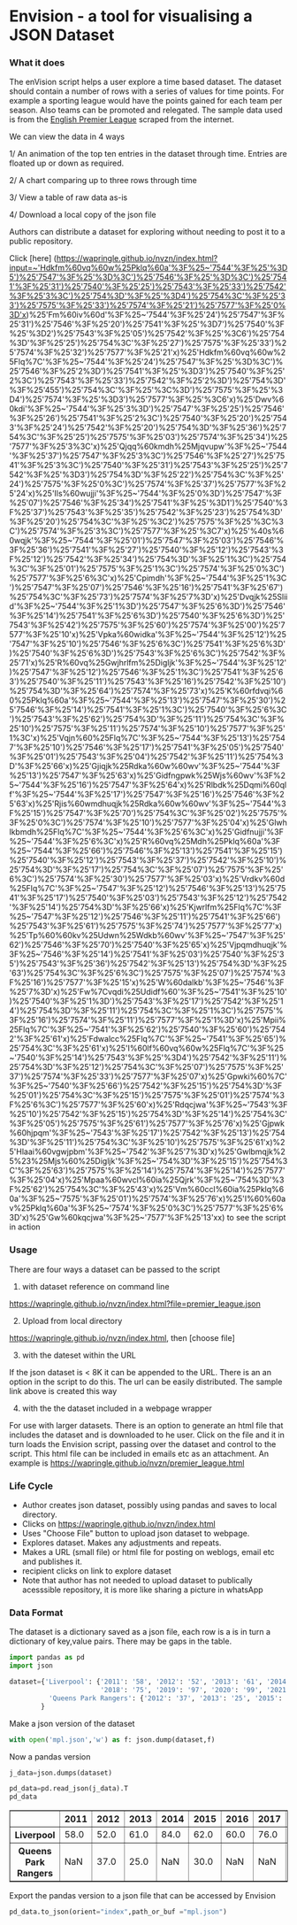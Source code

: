 # Envision - a tool for visualising a JSON Dataset

### What it does

The enVision script helps a user explore a time based dataset. The dataset should contain a number of rows with a series of values for time points. For example a sporting league would have the points gained for each team per season. Also teams can be promoted and relegated. The sample data used is from the [English Premier League](https://www.premierleague.com/) scraped from the internet.

We can view the data in 4 ways

1/ An animation of the top ten entries in the dataset through time. Entries are floated up or down as required.

2/ A chart comparing up to three rows through time

3/ View a table of raw data as-is

4/ Download a local copy  of the json file

Authors can distribute a dataset for exploring without needing to post it to a public repository.

Click [here] (https://wapringle.github.io/nvzn/index.html?input=~'Hdkfm%60vq%60w%25Pklq%60a'%3F%25~'7544'%3F%25'%3D5')%25'7547'%3F%25'%3D%3C')%25'7546'%3F%25'%3D%3C')%25'7541'%3F%25'31')%25'7540'%3F%25'25')%25'7543'%3F%25'33')%25'7542'%3F%25'3%3C')%25'754%3D'%3F%25'%3D4')%25'754%3C'%3F%25'33')%25'7575'%3F%25'33')%25'7574'%3F%25'21')%25'7577'%3F%25'0%3D'x)%25'Fm%60iv%60d'%3F%25~'7544'%3F%25'24')%25'7547'%3F%25'31')%25'7546'%3F%25'20')%25'7541'%3F%25'%3D7')%25'7540'%3F%25'%3D2')%25'7543'%3F%25'05')%25'7542'%3F%25'%3C6')%25'754%3D'%3F%25'25')%25'754%3C'%3F%25'27')%25'7575'%3F%25'33')%25'7574'%3F%25'32')%25'7577'%3F%25'21'x)%25'Hdkfm%60vq%60w%25Flq%7C'%3F%25~'7544'%3F%25'24')%25'7547'%3F%25'%3D%3C')%25'7546'%3F%25'2%3D')%25'7541'%3F%25'%3D3')%25'7540'%3F%25'2%3C')%25'7543'%3F%25'33')%25'7542'%3F%25'2%3D')%25'754%3D'%3F%25'455')%25'754%3C'%3F%25'%3C%3D')%25'7575'%3F%25'%3D4')%25'7574'%3F%25'%3D3')%25'7577'%3F%25'%3C6'x)%25'Dwv%60kdi'%3F%25~'7544'%3F%25'3%3D')%25'7547'%3F%25'25')%25'7546'%3F%25'26')%25'7541'%3F%25'2%3C')%25'7540'%3F%25'20')%25'7543'%3F%25'24')%25'7542'%3F%25'20')%25'754%3D'%3F%25'36')%25'754%3C'%3F%25'25')%25'7575'%3F%25'03')%25'7574'%3F%25'34')%25'7577'%3F%25'3%3C'x)%25'Qjqq%60kmdh%25Mjqvupw'%3F%25~'7544'%3F%25'37')%25'7547'%3F%25'3%3C')%25'7546'%3F%25'27')%25'7541'%3F%25'3%3C')%25'7540'%3F%25'31')%25'7543'%3F%25'25')%25'7542'%3F%25'%3D3')%25'754%3D'%3F%25'22')%25'754%3C'%3F%25'24')%25'7575'%3F%25'0%3C')%25'7574'%3F%25'37')%25'7577'%3F%25'24'x)%25'Ils%60wujji'%3F%25~'7544'%3F%25'0%3D')%25'7547'%3F%25'07')%25'7546'%3F%25'34')%25'7541'%3F%25'%3D1')%25'7540'%3F%25'37')%25'7543'%3F%25'35')%25'7542'%3F%25'23')%25'754%3D'%3F%25'20')%25'754%3C'%3F%25'%3C2')%25'7575'%3F%25'%3C%3C')%25'7574'%3F%25'3%3C')%25'7577'%3F%25'%3C7'x)%25'%40s%60wqjk'%3F%25~'7544'%3F%25'01')%25'7547'%3F%25'03')%25'7546'%3F%25'36')%25'7541'%3F%25'27')%25'7540'%3F%25'12')%25'7543'%3F%25'12')%25'7542'%3F%25'34')%25'754%3D'%3F%25'1%3C')%25'754%3C'%3F%25'01')%25'7575'%3F%25'1%3C')%25'7574'%3F%25'0%3C')%25'7577'%3F%25'6%3C'x)%25'Cpimdh'%3F%25~'7544'%3F%25'1%3C')%25'7547'%3F%25'07')%25'7546'%3F%25'16')%25'7541'%3F%25'67')%25'754%3C'%3F%25'73')%25'7574'%3F%25'7%3D'x)%25'Dvqjk%25Sliid'%3F%25~'7544'%3F%25'1%3D')%25'7547'%3F%25'6%3D')%25'7546'%3F%25'14')%25'7541'%3F%25'6%3D')%25'7540'%3F%25'6%3D')%25'7543'%3F%25'42')%25'7575'%3F%25'60')%25'7574'%3F%25'00')%25'7577'%3F%25'10'x)%25'Vpka%60widka'%3F%25~'7544'%3F%25'12')%25'7547'%3F%25'10')%25'7546'%3F%25'6%3C')%25'7541'%3F%25'6%3D')%25'7540'%3F%25'6%3D')%25'7543'%3F%25'6%3C')%25'7542'%3F%25'71'x)%25'R%60vq%25Gwjhrlfm%25Digljk'%3F%25~'7544'%3F%25'12')%25'7547'%3F%25'12')%25'7546'%3F%25'1%3C')%25'7541'%3F%25'63')%25'7540'%3F%25'11')%25'7543'%3F%25'16')%25'7542'%3F%25'10')%25'754%3D'%3F%25'64')%25'7574'%3F%25'73'x)%25'K%60rfdvqi%60%25Pklq%60a'%3F%25~'7544'%3F%25'13')%25'7547'%3F%25'30')%25'7546'%3F%25'14')%25'7541'%3F%25'1%3C')%25'7540'%3F%25'6%3C')%25'7543'%3F%25'62')%25'754%3D'%3F%25'11')%25'754%3C'%3F%25'10')%25'7575'%3F%25'11')%25'7574'%3F%25'10')%25'7577'%3F%25'1%3C'x)%25'Vqjn%60%25Flq%7C'%3F%25~'7544'%3F%25'13')%25'7547'%3F%25'10')%25'7546'%3F%25'17')%25'7541'%3F%25'05')%25'7540'%3F%25'01')%25'7543'%3F%25'04')%25'7542'%3F%25'11')%25'754%3D'%3F%25'66'x)%25'Gjiqjk%25Rdka%60w%60wv'%3F%25~'7544'%3F%25'13')%25'7547'%3F%25'63'x)%25'Gidfngpwk%25Wjs%60wv'%3F%25~'7544'%3F%25'16')%25'7547'%3F%25'64'x)%25'Rlbdk%25Dqmi%60qlf'%3F%25~'7544'%3F%25'17')%25'7547'%3F%25'16')%25'7546'%3F%25'63'x)%25'Rjis%60wmdhuqjk%25Rdka%60w%60wv'%3F%25~'7544'%3F%25'15')%25'7547'%3F%25'70')%25'754%3C'%3F%25'02')%25'7575'%3F%25'0%3C')%25'7574'%3F%25'10')%25'7577'%3F%25'04'x)%25'Glwhlkbmdh%25Flq%7C'%3F%25~'7544'%3F%25'6%3C'x)%25'Gidfnujji'%3F%25~'7544'%3F%25'6%3C'x)%25'R%60vq%25Mdh%25Pklq%60a'%3F%25~'7544'%3F%25'66')%25'7546'%3F%25'13')%25'7541'%3F%25'15')%25'7540'%3F%25'12')%25'7543'%3F%25'37')%25'7542'%3F%25'10')%25'754%3D'%3F%25'17')%25'754%3C'%3F%25'07')%25'7575'%3F%25'6%3C')%25'7574'%3F%25'30')%25'7577'%3F%25'03'x)%25'Vrdkv%60d%25Flq%7C'%3F%25~'7547'%3F%25'12')%25'7546'%3F%25'13')%25'7541'%3F%25'17')%25'7540'%3F%25'03')%25'7543'%3F%25'12')%25'7542'%3F%25'14')%25'754%3D'%3F%25'66'x)%25'Kjwrlfm%25Flq%7C'%3F%25~'7547'%3F%25'12')%25'7546'%3F%25'11')%25'7541'%3F%25'66')%25'7543'%3F%25'61')%25'7575'%3F%25'74')%25'7577'%3F%25'77'x)%25'Tp%60%60kv%25Udwn%25Wdkb%60wv'%3F%25~'7547'%3F%25'62')%25'7546'%3F%25'70')%25'7540'%3F%25'65'x)%25'Vjpqmdhuqjk'%3F%25~'7546'%3F%25'14')%25'7541'%3F%25'03')%25'7540'%3F%25'35')%25'7543'%3F%25'36')%25'7542'%3F%25'13')%25'754%3D'%3F%25'63')%25'754%3C'%3F%25'6%3C')%25'7575'%3F%25'07')%25'7574'%3F%25'16')%25'7577'%3F%25'15'x)%25'W%60dalkb'%3F%25~'7546'%3F%25'7%3D'x)%25'Fw%7Cvqdi%25Udidf%60'%3F%25~'7541'%3F%25'10')%25'7540'%3F%25'1%3D')%25'7543'%3F%25'17')%25'7542'%3F%25'14')%25'754%3D'%3F%25'11')%25'754%3C'%3F%25'1%3C')%25'7575'%3F%25'16')%25'7574'%3F%25'11')%25'7577'%3F%25'1%3D'x)%25'Mpii%25Flq%7C'%3F%25~'7541'%3F%25'62')%25'7540'%3F%25'60')%25'7542'%3F%25'61'x)%25'Fdwalcc%25Flq%7C'%3F%25~'7541'%3F%25'65')%25'754%3C'%3F%25'61'x)%25'I%60lf%60vq%60w%25Flq%7C'%3F%25~'7540'%3F%25'14')%25'7543'%3F%25'%3D4')%25'7542'%3F%25'11')%25'754%3D'%3F%25'12')%25'754%3C'%3F%25'07')%25'7575'%3F%25'37')%25'7574'%3F%25'33')%25'7577'%3F%25'07'x)%25'Gpwki%60%7C'%3F%25~'7540'%3F%25'66')%25'7542'%3F%25'15')%25'754%3D'%3F%25'01')%25'754%3C'%3F%25'15')%25'7575'%3F%25'01')%25'7574'%3F%25'6%3C')%25'7577'%3F%25'60'x)%25'Rdqcjwa'%3F%25~'7543'%3F%25'10')%25'7542'%3F%25'15')%25'754%3D'%3F%25'14')%25'754%3C'%3F%25'05')%25'7575'%3F%25'61')%25'7577'%3F%25'76'x)%25'Gjpwk%60hjpqm'%3F%25~'7543'%3F%25'17')%25'7542'%3F%25'13')%25'754%3D'%3F%25'11')%25'754%3C'%3F%25'10')%25'7575'%3F%25'61'x)%25'Hlaai%60vgwjpbm'%3F%25~'7542'%3F%25'7%3D'x)%25'Gwlbmqjk%25%23%25Mjs%60%25Digljk'%3F%25~'754%3D'%3F%25'15')%25'754%3C'%3F%25'63')%25'7575'%3F%25'14')%25'7574'%3F%25'14')%25'7577'%3F%25'04'x)%25'Mpaa%60wvcl%60ia%25Qjrk'%3F%25~'754%3D'%3F%25'62')%25'754%3C'%3F%25'43'x)%25'Vm%60ccl%60ia%25Pklq%60a'%3F%25~'7575'%3F%25'01')%25'7574'%3F%25'76'x)%25'I%60%60av%25Pklq%60a'%3F%25~'7574'%3F%25'0%3C')%25'7577'%3F%25'6%3D'x)%25'Gw%60kqcjwa'%3F%25~'7577'%3F%25'13'xx) to see the script in action

### Usage
 There are four ways a dataset can be passed to the  script
 
 1. with dataset reference on command line
 
 https://wapringle.github.io/nvzn/index.html?file=premier_league.json
 
 2. Upload from local directory
 
 https://wapringle.github.io/nvzn/index.html, then [choose file]
 
 3. with the dateset within the URL

 If the json dataset is < 8K it can be appended to the URL. There is an an option in the script to do this. The url can be easily distributed. The sample link above is created this way
 
 4. with the the dataset included in a webpage wrapper
 
For use with larger datasets. There is an option to generate an html file that includes the dataset and is downloaded to he user. Click on the file and it in turn loads the Envision script, passing over the dataset and control to the script. This html file  can be included in emails etc as an attachment. An example is  https://wapringle.github.io/nvzn/premier_league.html 
 
### Life Cycle 

- Author creates json dataset, possibly using pandas and saves to local directory.
- Clicks on https://wapringle.github.io/nvzn/index.html 
- Uses "Choose File" button to upload json dataset to webpage.
- Explores dataset. Makes any adjustments and repeats.
- Makes a URL (small file) or html file for posting on weblogs, email etc and publishes it.
- recipient clicks on link to explore dataset 
- Note that author has not needed to upload dataset to publically acesssible repository, it is more like sharing a picture in whatsApp

### Data Format
The dataset is a dictionary saved as a json file, each row is a is in turn a dictionary of
key,value pairs. There may be gaps in the table. 





```python
import pandas as pd
import json
```


```python
dataset={'Liverpool': {'2011': '58', '2012': '52', '2013': '61', '2014': '84', '2015': '62', '2016': '60', '2017': '76',
                       '2018': '75', '2019': '97', '2020': '99', '2021': '69', '2022': '92'},
          'Queens Park Rangers': {'2012': '37', '2013': '25', '2015': '30'},
        }
```

Make a json version of the dataset


```python
with open('mpl.json','w') as f: json.dump(dataset,f)
```

Now a pandas version


```python
j_data=json.dumps(dataset)

pd_data=pd.read_json(j_data).T
pd_data
```




<div>
<style scoped>
    .dataframe tbody tr th:only-of-type {
        vertical-align: middle;
    }

    .dataframe tbody tr th {
        vertical-align: top;
    }

    .dataframe thead th {
        text-align: right;
    }
</style>
<table border="1" class="dataframe">
  <thead>
    <tr style="text-align: right;">
      <th></th>
      <th>2011</th>
      <th>2012</th>
      <th>2013</th>
      <th>2014</th>
      <th>2015</th>
      <th>2016</th>
      <th>2017</th>
      <th>2018</th>
      <th>2019</th>
      <th>2020</th>
      <th>2021</th>
      <th>2022</th>
    </tr>
  </thead>
  <tbody>
    <tr>
      <th>Liverpool</th>
      <td>58.0</td>
      <td>52.0</td>
      <td>61.0</td>
      <td>84.0</td>
      <td>62.0</td>
      <td>60.0</td>
      <td>76.0</td>
      <td>75.0</td>
      <td>97.0</td>
      <td>99.0</td>
      <td>69.0</td>
      <td>92.0</td>
    </tr>
    <tr>
      <th>Queens Park Rangers</th>
      <td>NaN</td>
      <td>37.0</td>
      <td>25.0</td>
      <td>NaN</td>
      <td>30.0</td>
      <td>NaN</td>
      <td>NaN</td>
      <td>NaN</td>
      <td>NaN</td>
      <td>NaN</td>
      <td>NaN</td>
      <td>NaN</td>
    </tr>
  </tbody>
</table>
</div>



Export the pandas version to a json file that can be accessed by Envision


```python
pd_data.to_json(orient="index",path_or_buf ="mpl.json")
```


```python

```
